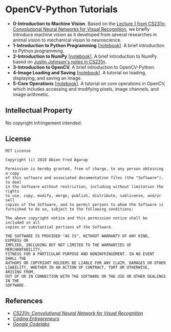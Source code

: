 OpenCV-Python Tutorials
===

* **0-Introduction to Machine Vision**. Based on the [Lecture 1 from CS231n: Convolutional Neural Networks for Visual Recognition](http://cs231n.stanford.edu/slides/2018/cs231n_2018_lecture01.pdf), we briefly introduce machine vision as it developed from several researches in animal vision to mechanical vision to neuroscience.
* **1-Introduction to Python Programming** [[notebook](notebooks/0-introduction-to-python.ipynb)]. A brief introduction to Python programming.
* **2-Introduction to NumPy** [[notebook](notebooks/1-introduction-to-numpy.ipynb)]. A brief introduction to NumPy based on [Justin Johnson's notes in CS231n](http://cs231n.github.io/python-numpy-tutorial/).
* **3-Introduction to OpenCV.** A brief introduction to OpenCV-Python.
* **4-Image Loading and Saving** [[notebook](notebooks/2-image-loading-and-saving.ipynb)]. A tutorial on loading, displaying, and saving an image.
* **5-Core Operations** [[notebook](notebooks/3-core-operations.ipynb)]. A tutorial on core operations in OpenCV, which includes accessing and modifying pixels, image channels, and image arithmetic.

## Intellectual Property

No copyright infringement intended.

## License

```
MIT License

Copyright (c) 2018 Abien Fred Agarap

Permission is hereby granted, free of charge, to any person obtaining a copy
of this software and associated documentation files (the "Software"), to deal
in the Software without restriction, including without limitation the rights
to use, copy, modify, merge, publish, distribute, sublicense, and/or sell
copies of the Software, and to permit persons to whom the Software is
furnished to do so, subject to the following conditions:

The above copyright notice and this permission notice shall be included in all
copies or substantial portions of the Software.

THE SOFTWARE IS PROVIDED "AS IS", WITHOUT WARRANTY OF ANY KIND, EXPRESS OR
IMPLIED, INCLUDING BUT NOT LIMITED TO THE WARRANTIES OF MERCHANTABILITY,
FITNESS FOR A PARTICULAR PURPOSE AND NONINFRINGEMENT. IN NO EVENT SHALL THE
AUTHORS OR COPYRIGHT HOLDERS BE LIABLE FOR ANY CLAIM, DAMAGES OR OTHER
LIABILITY, WHETHER IN AN ACTION OF CONTRACT, TORT OR OTHERWISE, ARISING FROM,
OUT OF OR IN CONNECTION WITH THE SOFTWARE OR THE USE OR OTHER DEALINGS IN THE
SOFTWARE.
```

## References

* *[CS231n: Convolutional Neural Network for Visual Recognition](http://cs231n.stanford.edu/)*
* *[Coding Entrepreneurs](https://www.youtube.com/user/CodingEntrepreneurs)*
* *[Google Codelabs](https://codelabs.developers.google.com/)*
